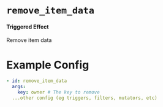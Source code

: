 # `remove_item_data`
#### Triggered Effect

Remove item data

# Example Config
```yaml
- id: remove_item_data
  args:
    key: owner # The key to remove
  ...other config (eg triggers, filters, mutators, etc)
```